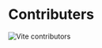 # Contributers
![Vite contributors](https://contributors.aika.dev/Genera1Developer/UnderGlow/contributors.svg?max=44)
